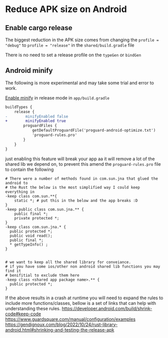 # Reduce APK size on Android

## Enable cargo release

The biggest reduction in the APK size comes from changing the `profile = "debug"`
to `profile = "release"` in the `shared/build.gradle` file

There is no need to set a release profile on the `typeGen` or `bindGen`


## Android minify


The following is more experimental and may take some trial and error to work.

[Enable minify](https://developer.android.com/studio/build/shrink-code)
in release mode in `app/build.gradle`
```diff
buildTypes {
    release {
-        minifyEnabled false
+        minifyEnabled true
        proguardFiles {
            getDefaultProguardFile('proguard-android-optimize.txt')
            'proguard-rules.pro'
        }
    }
}
```
just enabling this feature will break your app aa it will remove a lot of the
shared lib we depend on, to prevent this amend the `proguard-rules.pro` file to contain
the following

```
# There were a number of methods found in com.sun.jna that glued the android to
# the Rust the below is the most simplified way I could keep everything in
-keep class com.sun.**{
    static *; # put this in the below and the app breaks :D
}
-keep public class com.sun.jna.** {
    public final *;
    private protected *;
}
-keep class com.sun.jna.* {
  public protected *;
  public void read();
  public final *;
  * getTypeInfo() ;
}


# we want to keep all the shared library for conveiance.
# if you have some ios/other non android shared lib functions you may find it
# benifitial to exclude them here
-keep class <shared app package name>.** {
  public protected *;
}
```
If the above results in a crash at runtime you will need to expand the rules to
include more functions/classes, bellow is a set of links that can help with
understanding these rules.
https://developer.android.com/build/shrink-code#keep-code
https://www.guardsquare.com/manual/configuration/examples
https://gendignoux.com/blog/2022/10/24/rust-library-android.html#shrinking-and-testing-the-release-apk

